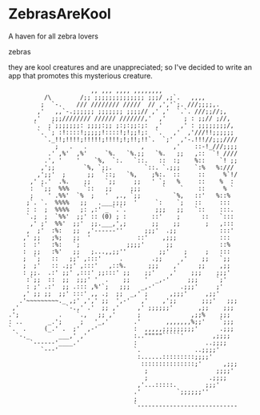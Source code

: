 # ZebrasAreKool

A haven for all zebra lovers

zebras

they are kool creatures and are unappreciated; so I've decided to write an app that promotes this mysterious 
creature.

                           ,, ,,, ,,,, ,,,,,,,,
              /\        /;; ;;;;;;;;;;;;;; ;;;/ ,;`.   ,,,,
             ;  `-.    /// //////// /////  // ,','`;. ///;;;;,.
            ,'   ,,`-.;;;;;; ;;;;;;; ;;;;// ,' ,'  `.`. ///;;//;,
           ,'   ;;;//////// ////// ///////,'  ,'     ; : ;;// ;//,
           `.  ;`;;;;;;;: ;;;;:;; ;:;:;;:;:  ,'     ,' : ;;;;;;;;/,
            `. `; :!::::!;;;;;!::::!;!;;!;:  `.   ,'  ,'///!!;;;;;;
              `._!!;!!!!;!!!!!;!!!!;!;!!;!!`.  `;'  ,'-.!!!//;;;////
                 ;   .   .               ,        ,'    ::-!_///;;;;
               .' ,%'  ,%'     `%.   `%.;;   `%.   ;;   ,::  `! ////
              .', '    '    `%,  `:.   `::.   ::  :;    %::    `! ;;
             ,';;        `%, `;;.         `::. `.;;;    `:%   %:///
            ,';;'  ;      ;;  `::;   `%,    ;%:.  ::     ::     %`!/
          ,' ;.'  .%.    ;;    `;;     ;;   ' `;   %     ::    %  :
          :  `;;  %%%    `::   ;;     ;;;      `    `    ::     % `
          ;    ' .%%'  `%  ;   '  ,., `;;         `%,   ::'   %::%
         ;`. `.  %%%%   ;;   .___;;;;  '     `:    `;   ::     :::
         : :  ;  %%%%   ;: ,:' _ `.`.        ;;;   ;;   `::    :::.
         `.;  ;  `%%'  ;;' :: (0) ; :       ::'    ;      ::   `:::
          ,' ;'  %%'  ;;'  ;;.___,',;       ;;    ;;       ;   ,:::
         ,  ;'  :%:   ;;  ,'------''      ;;;'  .;;            :::'
        ,' ;;   ;%;   ;;  '             ::'    ,;;;            :::
        :  :'   :%:   `;             ;;;;'      ;;             ::%
        :  ;;   :%'   ;;   ;...,,;;''         ;;'    ;     ;   :::
        ;  `;   ::   ;;' ,:::'     .        .;;     ,'    ;;   `;;
        ;  ;'   :: .;;' ,:::'   ,::%.      ;;;    ,'     ;;    ,;;
        : ;;.  .:' ;;' ,:::' ;;:::' ;;    ;;'    ,'    ;;;    ;;;'
         :`;;  ::  ;;  ;;;' '  .    ;;    '  _,-'     ;;;     `;'
         : ;' .:'  ;; .::: ,%'`;   ;;;   _,-'       .;;;'     ;'
        ,' ;; ;;  ;;' :::' ,, .;  ;;  _,' ;      ,;;;'     ,;;'
       .'~~~~~~~~~._ ,;' ,',' ;;  ',-'   ,'    ,';;       ;;;'   ;;;
     ,'             `-.,' .'  ;; ,'     ,' ;;;;;;'       ,;;    ;;;
    .';           .    `.,   ;; ,'      ;              ,;;%    ;;;
    : ..       _.';     ;   '_,'       .'       ,,,,,,,%;;'    `;;;
    `.  .     (_.' .  ;'  ,-'          :  ,,,,,;;;;;;;;;'      .;;;
      `-._        ___,' ,'             :.."""""`````'        ,;;;;
          `------'____.'               :                   ..;;;;
             `---'                     `.               ..;;;;'
                                        :......:::::::::;;;;'
                                         :::::::::::::::;'      ,;;;
                                          ;                   ;;;;'
                                          ;                 .;;;;
                                        ,'...:::::.        ;;;'
                                       .'          `;;;;;;''
                                       ;
                                       `----------------------------
